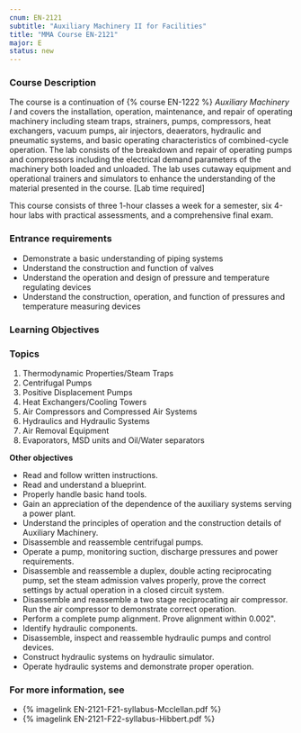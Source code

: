 ```yaml
---
cnum: EN-2121
subtitle: "Auxiliary Machinery II for Facilities"
title: "MMA Course EN-2121"
major: E
status: new
---
```


### Course Description

The course is a continuation of {% course EN-1222 %} *Auxiliary Machinery I* and covers the installation, operation, maintenance, and repair of operating machinery including steam traps, strainers, pumps, compressors, heat exchangers, vacuum pumps, air injectors, deaerators, hydraulic and pneumatic systems, and basic operating characteristics of combined-cycle operation. The lab consists of the breakdown and repair of operating pumps and compressors including the electrical demand parameters of the machinery both loaded and unloaded. The lab uses cutaway equipment and operational trainers and simulators to enhance the understanding of the material presented in the course. [Lab time required]

This course consists of three 1-hour classes a week for a semester, six 4-hour labs with practical assessments, and a comprehensive final exam.

### Entrance requirements

* Demonstrate a basic understanding of piping systems
* Understand the construction and function of valves
* Understand the operation and design of pressure and temperature regulating devices
* Understand the construction, operation, and function of pressures and temperature measuring devices


### Learning Objectives



### Topics

1. Thermodynamic Properties/Steam Traps
2. Centrifugal Pumps 	 
3. Positive Displacement Pumps	 
4. Heat Exchangers/Cooling Towers 
5. Air Compressors and Compressed Air Systems 
6. Hydraulics and Hydraulic Systems	 
7. Air Removal Equipment 
8. Evaporators, MSD units and Oil/Water separators


**Other objectives**

* Read and follow written instructions.
* Read and understand a blueprint.
* Properly handle basic hand tools.
* Gain an appreciation of the dependence of the auxiliary systems serving a power plant.
* Understand the principles of operation and the construction details of Auxiliary Machinery.
* Disassemble and reassemble centrifugal pumps.
* Operate a pump, monitoring suction, discharge pressures and power requirements.
* Disassemble and reassemble a duplex, double acting reciprocating pump, set the steam admission valves properly, prove the correct settings by actual operation in a closed circuit system.
* Disassemble and reassemble a two stage reciprocating air compressor. Run the air compressor to demonstrate correct operation.
* Perform a complete pump alignment. Prove alignment within 0.002".
* Identify hydraulic components.
* Disassemble, inspect and reassemble hydraulic pumps and control devices.
* Construct hydraulic systems on hydraulic simulator.
* Operate hydraulic systems and demonstrate proper operation.

### For more information, see 

* {% imagelink EN-2121-F21-syllabus-Mcclellan.pdf		 %} 
* {% imagelink EN-2121-F22-syllabus-Hibbert.pdf %} 



